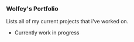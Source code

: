 ### Wolfey's Portfolio

Lists all of my current projects that i've worked on.

- Currently work in progress
